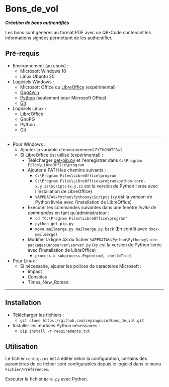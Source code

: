 # Bons_de_vol
_**Création de bons authentifiés**_

Les bons sont générés au format PDF avec un QR-Code contenant les informations signées permettant de les authentifier.

## Pré-requis
* Environnement (au choix) :
  * Microsoft Windows 10
  * Linux Ubuntu 20
* Logiciels Windows :
  * Microsoft Office ou [LibreOffice](https://www.libreoffice.org/) (expérimental)
  * [Gpg4win](https://www.gpg4win.org/)
  * [Python](https://www.python.org/downloads/) (seulement pour Microsoft Office)
  * [Git](https://git-scm.com/download/win)
* Logiciels Linux :
  * LibreOffice
  * GnuPG
  * Python
  * Git
---
* Pour Windows :
  * Ajouter la variable d'environnement `PYTHONUTF8=1`
  * Si LibreOffice est utilisé (expérimental) :
    * Télécharger [get-pip.py](https://bootstrap.pypa.io/get-pip.py) et l'enregistrer dans `C:\Program Files\LibreOffice\program`
    * Ajouter à PATH les chemins suivants :
      * `C:\Program Files\LibreOffice\program`
      * `C:\Program Files\LibreOffice\program\python-core-x.y.zz\Scripts` (`x.y.zz` est la version de Python livrée avec l'installation de LibreOffice)
      * `%APPDATA%\Python\Pythonxy\Scripts` (`xy` est la version de Python livrée avec l'installation de LibreOffice)
    * Exécuter les commandes suivantes dans une fenêtre _Invite de commandes_ en tant qu'administrateur :
      * `cd "C:\Program Files\LibreOffice\program"`
      * `python get-pip.py`
      * `move mailmerge.py mailmerge.py.back` (En conflit avec `docx-mailmerge`)
    * Modifier la ligne 43 du fichier `%APPDATA%\Python\Pythonxy\site-packages\unoserver\server.py` (`xy` est la version de Python livrée avec l'installation de LibreOffice)
      * `process = subprocess.Popen(cmd, shell=True)`
* Pour Linux :
  * Si nécessaire, ajouter les polices de caractères Microsoft :
     * Impact
     * Consolas
     * Times_New_Roman.
---
## Installation
* Télécharger les fichiers :
  * `git clone https://github.com/zepingouin/Bons_de_vol.git`
* Installer les modules Python nécessaires :
  * `pip install -r requirements.txt`
## Utilisation

Le fichier ```config.ini``` est à éditer selon la configuration, certains des paramètres
de ce fichier sont configurables depuis le logiciel dans le menu ```Fichier/Préférences```.

Exécuter le fichier ```Bons.py``` avec Python.
